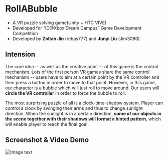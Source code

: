 # RollABubble
- A VR puzzle solving game(Unity + HTC VIVE)
- Developed for “ID@Xbox Dream Campus” Game Development Competition
- Developed by **Zoltan Jin** (rebas777) and **Junyi Liu** (Jim3060)

## Intension
The core idea -- as well as the creative point -- of this game is the control mechanism. Lots of the first person VR games share the same control mechanism -- users have to aim at a certain point by the VR controller and then press a button in order to move to that point. However, in this game, our character is a bubble which will just roll to move around. Our users will **circle the VR controller** in order to force the bubble to roll.

The most surprising puzzle of all is a clock-time-shadow system. Player can control a clock by swinging their arms and thus to change sunlight direction. When the sunlight is in a certain direction, **some of our objects in the scene together with their shadows will format a hinted pattern**, which will enable player to reach the final goal.

## Screenshot & Video Demo
![Image text](https://github.com/rebas777/RollABubble/tree/master/Screenshots/Screenshot1.jpg)
